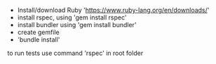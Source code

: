 - Install/download Ruby 'https://www.ruby-lang.org/en/downloads/'
- install rspec, using 'gem install rspec'
- install bundler using 'gem install bundler'
- create gemfile
- 'bundle install' 


to run tests use command 'rspec' in root folder